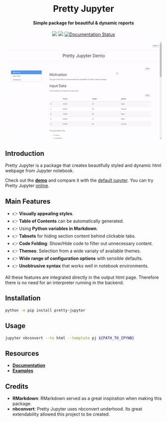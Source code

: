 <h1 align="center">
  <br>
  Pretty Jupyter
  </br>
</h1>
<h4 align="center">Simple package for beautiful & dynamic reports</h4>

<p align="center">
  <a href="https://github.com/JanPalasek/pretty-jupyter/actions/workflows/ci.yml"><img src="https://github.com/JanPalasek/pretty-jupyter/actions/workflows/ci.yml/badge.svg" /></a>
  <a href="https://pypi.org/project/pretty-jupyter/"><img src="https://img.shields.io/github/v/release/JanPalasek/pretty-jupyter" /></a>
  <a href='https://pretty-jupyter.readthedocs.io/en/latest/?badge=latest'><img src='https://readthedocs.org/projects/pretty-jupyter/badge/?version=latest' alt='Documentation Status' />
</a>
</p>

<p align="center">
  <img src="docs/demo.gif" alt="demo preview" />
</p>

## Introduction

Pretty Jupyter is a package that creates beautifully styled and dynamic html webpage from Jupyter notebook.

Check out the **[demo](http://janpalasek.com/pretty-jupyter-example.html)** and compare it with the [default jupyter](http://janpalasek.com/classic-jupyter-example.html). You can try Pretty Jupyter [online](http://janpalasek.com/pretty-jupyter.html).

## Main Features

- :point_right: **Visually appealing styles**.
- :point_right: **Table of Contents** can be automatically generated.
- :point_right: Using **Python variables in Markdown**.
- :point_right: **Tabsets** for hiding section content behind clickable tabs.
- :point_right: **Code Folding**: Show/Hide code to filter out unnecessary content.
- :point_right: **Themes**: Selection from a wide variaty of available themes.
- :point_right: **Wide range of configuration options** with sensible defaults.
- :point_right: **Unobtrusive syntax** that works well in notebook environments.

All these features are integrated directly in the output html page. Therefore there is no need for an interpreter running in the backend.

## Installation

```sh
python -m pip install pretty-jupyter
```

## Usage

```sh
jupyter nbconvert --to html --template pj ${PATH_TO_IPYNB}
```

## Resources

- **[Documentation](https://pretty-jupyter.readthedocs.io/)**
- **[Examples](https://github.com/JanPalasek/pretty-jupyter-examples)**

## Credits

* **RMarkdown**: RMarkdown served as a great inspiration when making this package.
* **nbconvert**: Pretty Jupyter uses nbconvert underhood. Its great extendability allowed this project to be created.
